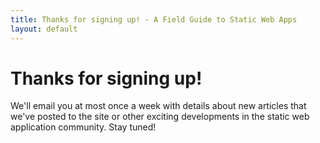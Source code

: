 ```yaml
---
title: Thanks for signing up! - A Field Guide to Static Web Apps
layout: default
---
```


<h1 class="post-title">Thanks for signing up!</h1>

<article class="post">

We'll email you at most once a week with details about new articles that we've posted to the
site or other exciting developments in the static web application community. Stay tuned!

</article>